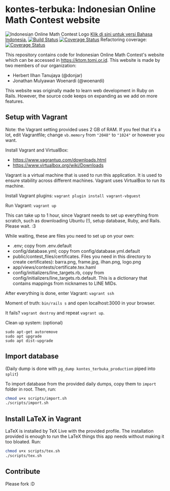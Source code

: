 # kontes-terbuka: Indonesian Online Math Contest website
![Indonesian Online Math Contest Logo](https://github.com/donjar/kontes-terbuka/raw/production/app/assets/images/logo-hires.png)
[Klik di sini untuk versi Bahasa Indonesia.](README.md)
[![Build Status](https://travis-ci.org/donjar/kontes-terbuka.svg?branch=production)](https://travis-ci.org/donjar/kontes-terbuka)
[![Coverage Status](https://coveralls.io/repos/github/donjar/kontes-terbuka/badge.svg?branch=production)](https://coveralls.io/github/donjar/kontes-terbuka?branch=production)
Refactoring coverage: [![Coverage Status](https://coveralls.io/repos/github/donjar/kontes-terbuka/badge.svg?branch=controller-routes-refactor)](https://coveralls.io/github/donjar/kontes-terbuka?branch=controller-routes-refactor)

This repository contains code for Indonesian Online Math Contest's website
which can be accessed in https://ktom.tomi.or.id. This website is made by
two members of our organization:
- Herbert Ilhan Tanujaya (@donjar)
- Jonathan Mulyawan Woenardi (@woenardi)

This website was originally made to learn web development in Ruby on Rails.
However, the source code keeps on expanding as we add on more features.

## Setup with Vagrant
Note: the Vagrant setting provided uses 2 GB of RAM. If you feel that it's
a lot, edit Vagrantfile; change `vb.memory` from `"2048"` to `"1024"` or
however you want.

Install Vagrant and VirtualBox:
- https://www.vagrantup.com/downloads.html
- https://www.virtualbox.org/wiki/Downloads

Vagrant is a virtual machine that is used to run this application. It is used
to ensure stability across different machines. Vagrant uses VirtualBox to
run its machine.

Install Vagrant plugins: `vagrant plugin install vagrant-vbguest`

Run Vagrant: `vagrant up`

This can take up to 1 hour, since Vagrant needs to set up everything from
scratch, such as downloading Ubuntu (!), setup database, Ruby, and Rails.
Please wait. :3

While waiting, these are files you need to set up on your own:
- .env; copy from .env.default
- config/database.yml; copy from config/database.yml.default
- public/contest_files/certificates. Files you need in this directory to
create certificates): barra.png, frame.jpg, ilhan.png, logo.png
- app/views/contests/certificate.tex.haml
- config/initializers/line_targets.rb, copy from
config/initializers/line_targets.rb.default. This is a dictionary that
contains mappings from nicknames to LINE MIDs.

After everything is done, enter Vagrant: `vagrant ssh`

Moment of truth: `bin/rails s` and open localhost:3000 in your browser.

It fails? `vagrant destroy` and repeat `vagrant up`.

Clean up system: (optional)
```
sudo apt-get autoremove
sudo apt upgrade
sudo apt dist-upgrade
```

## Import database
(Daily dump is done with `pg_dump kontes_terbuka_production` piped into `split`)

To import database from the provided daily dumps, copy them to `import` folder
in root. Then, run:
```bash
chmod u+x scripts/import.sh
./scripts/import.sh
```

## Install LaTeX in Vagrant
LaTeX is installed by TeX Live with the provided profile. The installation
provided is enough to run the LaTeX things this app needs without making it
too bloated. Run:
```bash
chmod u+x scripts/tex.sh
./scripts/tex.sh
```

## Contribute
Please fork :D
